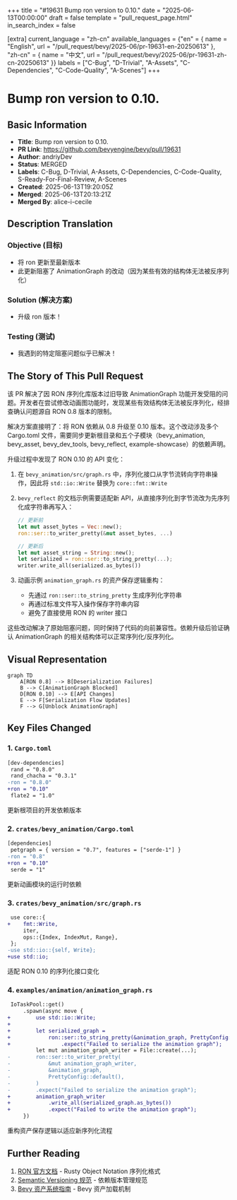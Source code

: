 +++
title = "#19631 Bump ron version to 0.10."
date = "2025-06-13T00:00:00"
draft = false
template = "pull_request_page.html"
in_search_index = false

[extra]
current_language = "zh-cn"
available_languages = {"en" = { name = "English", url = "/pull_request/bevy/2025-06/pr-19631-en-20250613" }, "zh-cn" = { name = "中文", url = "/pull_request/bevy/2025-06/pr-19631-zh-cn-20250613" }}
labels = ["C-Bug", "D-Trivial", "A-Assets", "C-Dependencies", "C-Code-Quality", "A-Scenes"]
+++

# Bump ron version to 0.10.

## Basic Information
- **Title**: Bump ron version to 0.10.
- **PR Link**: https://github.com/bevyengine/bevy/pull/19631
- **Author**: andriyDev
- **Status**: MERGED
- **Labels**: C-Bug, D-Trivial, A-Assets, C-Dependencies, C-Code-Quality, S-Ready-For-Final-Review, A-Scenes
- **Created**: 2025-06-13T19:20:05Z
- **Merged**: 2025-06-13T20:13:21Z
- **Merged By**: alice-i-cecile

## Description Translation
### Objective (目标)

- 将 ron 更新至最新版本
- 此更新阻塞了 AnimationGraph 的改动（因为某些有效的结构体无法被反序列化）

### Solution (解决方案)

- 升级 ron 版本！

### Testing (测试)

- 我遇到的特定阻塞问题似乎已解决！

## The Story of This Pull Request

该 PR 解决了因 RON 序列化库版本过旧导致 AnimationGraph 功能开发受阻的问题。开发者在尝试修改动画图功能时，发现某些有效结构体无法被反序列化，经排查确认问题源自 RON 0.8 版本的限制。

解决方案直接明了：将 RON 依赖从 0.8 升级至 0.10 版本。这个改动涉及多个 Cargo.toml 文件，需要同步更新根目录和五个子模块（bevy_animation, bevy_asset, bevy_dev_tools, bevy_reflect, example-showcase）的依赖声明。

升级过程中发现了 RON 0.10 的 API 变化：
1. 在 `bevy_animation/src/graph.rs` 中，序列化接口从字节流转向字符串操作，因此将 `std::io::Write` 替换为 `core::fmt::Write`
   
2. `bevy_reflect` 的文档示例需要适配新 API，从直接序列化到字节流改为先序列化成字符串再写入：
   ```rust
   // 更新前
   let mut asset_bytes = Vec::new();
   ron::ser::to_writer_pretty(&mut asset_bytes, ...)
   
   // 更新后
   let mut asset_string = String::new();
   let serialized = ron::ser::to_string_pretty(...);
   writer.write_all(serialized.as_bytes())
   ```

3. 动画示例 `animation_graph.rs` 的资产保存逻辑重构：
   - 先通过 `ron::ser::to_string_pretty` 生成序列化字符串
   - 再通过标准文件写入操作保存字符串内容
   - 避免了直接使用 RON 的 writer 接口

这些改动解决了原始阻塞问题，同时保持了代码的向前兼容性。依赖升级后验证确认 AnimationGraph 的相关结构体可以正常序列化/反序列化。

## Visual Representation

```mermaid
graph TD
    A[RON 0.8] --> B[Deserialization Failures]
    B --> C[AnimationGraph Blocked]
    D[RON 0.10] --> E[API Changes]
    E --> F[Serialization Flow Updates]
    F --> G[Unblock AnimationGraph]
```

## Key Files Changed

### 1. `Cargo.toml`
```diff
[dev-dependencies]
 rand = "0.8.0"
 rand_chacha = "0.3.1"
-ron = "0.8.0"
+ron = "0.10"
 flate2 = "1.0"
```
更新根项目的开发依赖版本

### 2. `crates/bevy_animation/Cargo.toml`
```diff
[dependencies]
 petgraph = { version = "0.7", features = ["serde-1"] }
-ron = "0.8"
+ron = "0.10"
 serde = "1"
```
更新动画模块的运行时依赖

### 3. `crates/bevy_animation/src/graph.rs`
```diff
 use core::{
+    fmt::Write,
     iter,
     ops::{Index, IndexMut, Range},
 };
-use std::io::{self, Write};
+use std::io;
```
适配 RON 0.10 的序列化接口变化

### 4. `examples/animation/animation_graph.rs`
```diff
 IoTaskPool::get()
     .spawn(async move {
+        use std::io::Write;
+
+        let serialized_graph =
+            ron::ser::to_string_pretty(&animation_graph, PrettyConfig::default())
+                .expect("Failed to serialize the animation graph");
         let mut animation_graph_writer = File::create(...);
-        ron::ser::to_writer_pretty(
-            &mut animation_graph_writer,
-            &animation_graph,
-            PrettyConfig::default(),
-        )
-        .expect("Failed to serialize the animation graph");
+        animation_graph_writer
+            .write_all(serialized_graph.as_bytes())
+            .expect("Failed to write the animation graph");
     })
```
重构资产保存逻辑以适应新序列化流程

## Further Reading
1. [RON 官方文档](https://github.com/ron-rs/ron) - Rusty Object Notation 序列化格式
2. [Semantic Versioning 规范](https://semver.org/) - 依赖版本管理规范
3. [Bevy 资产系统指南](https://bevyengine.org/learn/book/assets/) - Bevy 资产加载机制